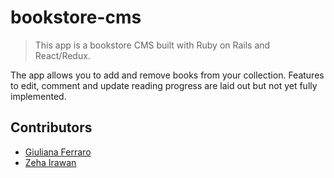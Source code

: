 # bookstore-cms
> This app is a bookstore CMS built with Ruby on Rails and React/Redux.

The app allows you to add and remove books from your collection. Features to edit, comment and update reading progress are laid out but not yet fully implemented.

## Contributors
* [Giuliana Ferraro](https://github.com/gferrarocamus)
* [Zeha Irawan](https://github.com/JangkarBumi)
